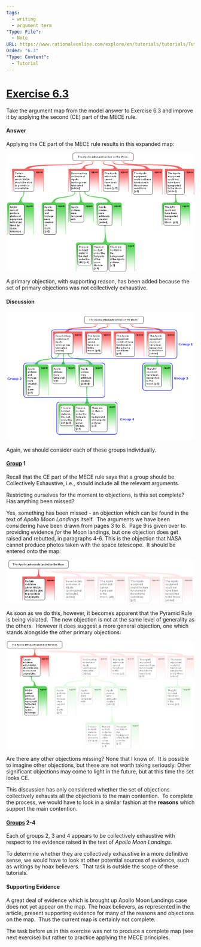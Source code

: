 ```yaml
---
tags:
  - writing
  - argument term
"Type: File":
  - Note
URL: https://www.rationaleonline.com/explore/en/tutorials/tutorials/Tutorial_6/Exercises/6_3/6_3.htm
Order: "6.3"
"Type: Content":
  - Tutorial
---
```

# [Exercise 6.3](https://www.rationaleonline.com/explore/en/tutorials/tutorials/Tutorial_6/Exercises/6_3/6_3.htm)

Take the argument map from the model answer to Exercise 6.3 and improve it by applying the second (CE) part of the MECE rule.

#### Answer

Applying the CE part of the MECE rule results in this expanded map:

![image.png](Exercise-6-3-assets/image.png)

A primary objection, with supporting reason, has been added because the set of primary objections was not collectively exhaustive.

#### Discussion

![image 1.png](Exercise-6-3-assets/image-1.png)

Again, we should consider each of these groups individually.

#### [Group](https://app.heptabase.com/8167b54f-d61a-4931-875a-3df1e49cfc74/card/12abf7f6-a3fb-403a-a9dd-63cc45bd4f61) 1

Recall that the CE part of the MECE rule says that a group should be Collectively Exhaustive, i.e., should include all the relevant arguments. 

Restricting ourselves for the moment to objections, is this set complete?  Has anything been missed?

Yes, something has been missed - an objection which can be found in the text of *Apollo Moon Landings* itself.  The arguments we have been considering have been drawn from pages 3 to 8.  Page 9 is given over to providing evidence *for* the Moon landings, but one objection does get raised and rebutted, in paragraphs 4-6. This is the objection that NASA cannot produce photos taken with the space telescope.  It should be entered onto the map:

![image 2.png](Exercise-6-3-assets/image-2.png)

As soon as we do this, however, it becomes apparent that the Pyramid Rule is being violated.  The new objection is not at the same level of generality as the others.  However it does suggest a more general objection, one which stands alongside the other primary objections:

![image 3.png](Exercise-6-3-assets/image-3.png)

Are there any other objections missing? None that I know of.  It is possible to imagine other objections, but these are not worth taking seriously. Other significant objections may come to light in the future, but at this time the set looks CE.

This discussion has only considered whether the set of objections collectively exhausts all the objections to the main contention.  To complete the process, we would have to look in a similar fashion at the **reasons** which support the main contention. 

#### [Groups](https://app.heptabase.com/8167b54f-d61a-4931-875a-3df1e49cfc74/card/12abf7f6-a3fb-403a-a9dd-63cc45bd4f61) 2-4

Each of groups 2, 3 and 4 appears to be collectively exhaustive with respect to the evidence raised in the text of *Apollo Moon Landings*. 

To determine whether they are collectively exhaustive in a more definitive sense, we would have to look at other potential sources of evidence, such as writings by hoax believers.  That task is outside the scope of these tutorials.

#### Supporting Evidence

A great deal of evidence which is brought up Apollo Moon Landings case does not yet appear on the map. The hoax believers, as represented in the article, present supporting evidence for many of the reasons and objections on the map.  Thus the current map is certainly not complete.

The task before us in this exercise was not to produce a complete map (see next exercise) but rather to practice applying the MECE principles.